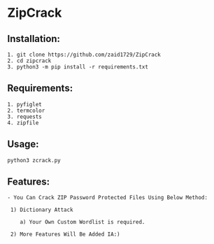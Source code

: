 # ZipCrack

## Installation:
    1. git clone https://github.com/zaid1729/ZipCrack
    2. cd zipcrack 
    3. python3 -m pip install -r requirements.txt
    
## Requirements:
    1. pyfiglet
    2. termcolor
    3. requests
    4. zipfile
    
## Usage:
    python3 zcrack.py
    


## Features:
    - You Can Crack ZIP Password Protected Files Using Below Method:
    
     1) Dictionary Attack
     
        a) Your Own Custom Wordlist is required.
        
     2) More Features Will Be Added IA:)
        

         
